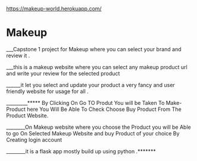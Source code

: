 https://makeup-world.herokuapp.com/

# Makeup

___Capstone 1 project for Makeup where you can select your brand and review it .

___this is a makeup website where you can select any makeup product url and  write your review for the selected product 

______it let you select and update your product a very fancy and user friendly website for usage for all .


_________***** By Clicking On Go TO Produt You will be Taken To Make-Product here You Will Be Able To Check Choose Buy Product From The Product Website.


________On Makeup website where you choose the Product you will be Able to go On Selected Makeup Website and buy Product of your choice By Creating login account 

________it is a flask app mostly build up using python .*******


